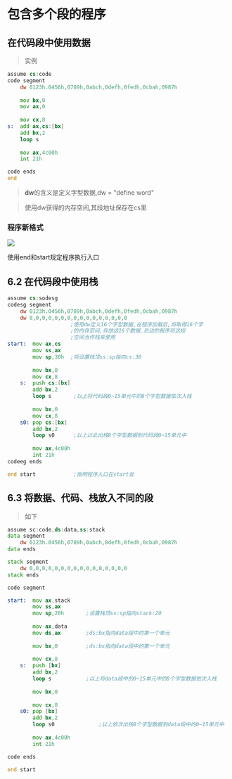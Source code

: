 # 包含多个段的程序  

## 在代码段中使用数据  

> 实例  

```asm
assume cs:code 
code segment 
	dw 0123h.0456h,0789h,0abch,0defh,0fedh,0cbah,0987h
	
	mov bx,0
	mov ax,0
	
	mov cx,8
s:  add ax,cs:[bx]
	add bx,2
	loop s
	
	mov ax,4c00h
	int 21h

code ends
end
```

> **dw**的含义是定义字型数据,dw = "define word"  

> 使用dw获得的内存空间,其段地址保存在cs里

### 程序新格式  

![](https://gitee.com/absurdnut/tuchuang/raw/master/img/20221002205614.png)

使用end和start规定程序执行入口  

## 6.2 在代码段中使用栈  
```asm
assume cs:sodesg
codesg segment
	dw 0123h.0456h,0789h,0abch,0defh,0fedh,0cbah,0987h
	dw 0,0,0,0,0,0,0,0,0,0,0,0,0,0,0,0
	                ;使用dw定义16个字型数据,在程序加载后,将取得16个字
	                ;的内存空间,存放这16个数据.后边的程序将这段
	                ;空间当作栈来使用
start:  mov ax,cs
		mov ss,ax
		mov sp,30h  ;将设置栈顶ss:sp指向cs:30
		
		mov bx,0
		mov cx,8
	s:  push cs:[bx]
		add bx,2
		loop s       ;以上将代码段0~15单元中的8个字型数据依次入栈
		
		mov bx,0
		mov cx,8
	s0: pop cs:[bx]
		add bx,2
		loop s0      ;以上以此出栈8个字型数据到代码段0~15单元中
			
		mov ax,4c00h
		int 21h
codeeg ends

end start            ;指明程序入口在start处
```


## 6.3 将数据、代码、栈放入不同的段  

> 如下  

```asm
assume sc:code,ds:data,ss:stack
data segment
	dw 0123h.0456h,0789h,0abch,0defh,0fedh,0cbah,0987h
data ends

stack segment
	dw 0,0,0,0,0,0,0,0,0,0,0,0,0,0,0,0
stack ends

code segment

start:  mov ax,stack
		mov ss,ax
		mov sp,20h       ;设置栈顶ss:sp指向stack:20
		
		mov ax,data
		mov ds,ax        ;ds:bx指向data段中的第一个单元
		
		mov bx,0         ;ds:bx指向data段中的第一个单元
		
		mov cx,8
	s:  push [bx]
		add bx,2
		loop s           ;以上将data段中的0~15单元中的8个字型数据依次入栈
		
		mov bx,0
		
		mov cx,8
	s0: pop [bx]
		add bx,2
		loop s0              ;以上依次出栈8个字型数据到data段中的0~15单元中
	
		mov ax,4c00h
		int 21h

code ends

end start
```






















